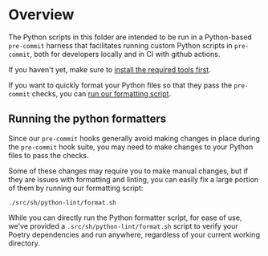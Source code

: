 # Overview

The Python scripts in this folder are intended to be run in a Python-based
`pre-commit` harness that facilitates running custom Python scripts in
`pre-commit`, both for developers locally and in CI with github actions.

If you haven't yet, make sure to [install the required tools first].

If you want to quickly format your Python files so that they pass the
`pre-commit` checks, you can [run our formatting script].

## Running the python formatters

Since our `pre-commit` hooks generally avoid making changes in place during
the `pre-commit` hook suite, you may need to make changes to your Python files
to pass the checks.

Some of these changes may require you to make manual changes, but if they
are issues with formatting and linting, you can easily fix a large portion
of them by running our formatting script:

```shell
./src/sh/python-lint/format.sh
```

While you can directly run the Python formatter script, for ease of use, we've
provided a `.src/sh/python-lint/format.sh` script to verify your Poetry
dependencies and run anywhere, regardless of your current working directory.

[install the required tools first]: ../../../cfg/README.md
[run our formatting script]: #running-the-python-formatters

